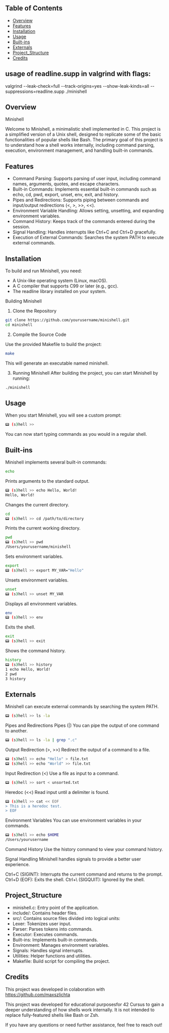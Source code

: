 ## Table of Contents
- [Overview](#overview)
- [Features](#features)
- [Installation](#installation)
- [Usage](#usage)
- [Built-ins](#built-ins)
- [Externals](#externals)
- [Project_Structure](#project_structure)
- [Credits](#credits)

## usage of readline.supp in valgrind with flags:
valgrind --leak-check=full --track-origins=yes --show-leak-kinds=all --suppressions=readline.supp ./minishell

## Overview
Minishell

Welcome to Minishell, a minimalistic shell implemented in C. This project is a simplified version of a Unix shell, designed to replicate some of the basic functionalities of popular shells like Bash. The primary goal of this project is to understand how a shell works internally, including command parsing, execution, environment management, and handling built-in commands.


## Features
- Command Parsing: Supports parsing of user input, including command names, arguments, quotes, and escape characters.
- Built-in Commands: Implements essential built-in commands such as echo, cd, pwd, export, unset, env, exit, and history.
- Pipes and Redirections: Supports piping between commands and input/output redirections (<, >, >>, <<).
- Environment Variable Handling: Allows setting, unsetting, and expanding environment variables.
- Command History: Keeps track of the commands entered during the session.
- Signal Handling: Handles interrupts like Ctrl+C and Ctrl+D gracefully.
- Execution of External Commands: Searches the system PATH to execute external commands.

## Installation
To build and run Minishell, you need:

* A Unix-like operating system (Linux, macOS).
* A C compiler that supports C99 or later (e.g., gcc).
* The readline library installed on your system.

Building Minishell

1. Clone the Repository

```bash
git clone https://github.com/yourusername/minishell.git
cd minishell
```
2. Compile the Source Code

Use the provided Makefile to build the project:

```bash
make
```
This will generate an executable named minishell.

3. Running Minishell
After building the project, you can start Minishell by running:

```bash
./minishell
```

## Usage
When you start Minishell, you will see a custom prompt:

```bash
📟 (s)hell >>
```
You can now start typing commands as you would in a regular shell.

## Built-ins
Minishell implements several built-in commands:
```bash
echo
```
Prints arguments to the standard output.

```bash
📟 (s)hell >> echo Hello, World!
Hello, World!
```
Changes the current directory.

```bash
cd
📟 (s)hell >> cd /path/to/directory
```
Prints the current working directory.

```bash
pwd
📟 (s)hell >> pwd
/Users/yourusername/minishell
```
Sets environment variables.

```bash
export
📟 (s)hell >> export MY_VAR="Hello"
```
Unsets environment variables.

```bash
unset
📟 (s)hell >> unset MY_VAR
```
Displays all environment variables.

```bash
env
📟 (s)hell >> env
```
Exits the shell.

```bash
exit
📟 (s)hell >> exit
```
Shows the command history.

```bash
history
📟 (s)hell >> history
1 echo Hello, World!
2 pwd
3 history
```
## Externals
Minishell can execute external commands by searching the system PATH.

```bash
📟 (s)hell >> ls -la
```
Pipes and Redirections
Pipes (|)
You can pipe the output of one command to another.

```bash
📟 (s)hell >> ls -la | grep ".c"
```
Output Redirection (>, >>)
Redirect the output of a command to a file.

```bash
📟 (s)hell >> echo "Hello" > file.txt
📟 (s)hell >> echo "World" >> file.txt
```
Input Redirection (<)
Use a file as input to a command.

```bash
📟 (s)hell >> sort < unsorted.txt
```
Heredoc (<<)
Read input until a delimiter is found.

```bash
📟 (s)hell >> cat << EOF
> This is a heredoc test.
> EOF
```
Environment Variables
You can use environment variables in your commands.

```bash
📟 (s)hell >> echo $HOME
/Users/yourusername
```
Command History
Use the history command to view your command history.

Signal Handling
Minishell handles signals to provide a better user experience.

Ctrl+C (SIGINT): Interrupts the current command and returns to the prompt.
Ctrl+D (EOF): Exits the shell.
Ctrl+\ (SIGQUIT): Ignored by the shell.

## Project_Structure
- minishell.c: Entry point of the application.
- include/: Contains header files.
- src/: Contains source files divided into logical units:
- Lexer: Tokenizes user input.
- Parser: Parses tokens into commands.
- Executor: Executes commands.
- Built-ins: Implements built-in commands.
- Environment: Manages environment variables.
- Signals: Handles signal interrupts.
- Utilities: Helper functions and utilities.
- Makefile: Build script for compiling the project.

## Credits

This project was developed in colaboration with https://github.com/maxszlichta

This project was developed for educational purposesfor 42 Cursus to gain a deeper understanding of how shells work internally. It is not intended to replace fully-featured shells like Bash or Zsh.

If you have any questions or need further assistance, feel free to reach out!

